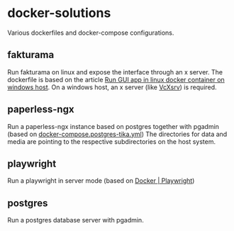 # docker-solutions
Various dockerfiles and docker-compose configurations.

## fakturama
Run fakturama on linux and expose the interface through an x server.
The dockerfile is based on the article [Run GUI app in linux docker container on windows host](https://dev.to/darksmile92/run-gui-app-in-linux-docker-container-on-windows-host-4kde).
On a windows host, an x server (like [VcXsrv](https://vcxsrv.com/)) is required.

## paperless-ngx
Run a paperless-ngx instance based on postgres together with pgadmin (based on [docker-compose.postgres-tika.yml](https://github.com/paperless-ngx/paperless-ngx/blob/main/docker/compose/docker-compose.postgres-tika.yml))
The directories for data and media are pointing to the respective subdirectories on the host system.

## playwright
Run a playwright in server mode (based on [Docker | Playwright](https://playwright.dev/docs/docker#remote-connection))

## postgres
Run a postgres database server with pgadmin.